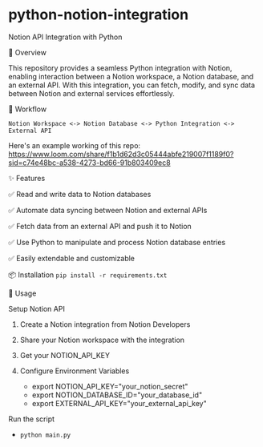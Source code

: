 # python-notion-integration

Notion API Integration with Python

🚀 Overview

This repository provides a seamless Python integration with Notion, enabling interaction between a Notion workspace, a Notion database, and an external API. With this integration, you can fetch, modify, and sync data between Notion and external services effortlessly.

🔗 Workflow

`Notion Workspace <-> Notion Database <-> Python Integration <-> External API`

Here's an example working of this repo:
https://www.loom.com/share/f1b1d62d3c05444abfe219007f1189f0?sid=c74e48bc-a538-4273-bd66-91b803409ec8

✨ Features

✅ Read and write data to Notion databases

✅ Automate data syncing between Notion and external APIs

✅ Fetch data from an external API and push it to Notion

✅ Use Python to manipulate and process Notion database entries

✅ Easily extendable and customizable

📦 Installation
```pip install -r requirements.txt```

🔧 Usage

Setup Notion API

1. Create a Notion integration from Notion Developers

2. Share your Notion workspace with the integration

3. Get your NOTION_API_KEY

4. Configure Environment Variables
   - export NOTION_API_KEY="your_notion_secret"
   - export NOTION_DATABASE_ID="your_database_id"
   - export EXTERNAL_API_KEY="your_external_api_key"

Run the script
- `python main.py`
